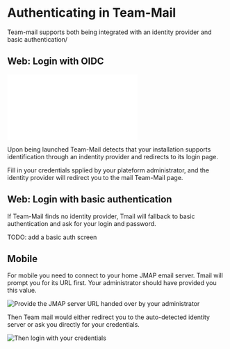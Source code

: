 # Authenticating in Team-Mail

Team-mail supports both being integrated with an identity provider and basic authentication/

## Web: Login with OIDC

![OIDC](oidc.md)

Upon being launched Team-Mail detects that your installation supports identification through an indentity provider and redirects to its login page.

Fill in your credentials spplied by your plateform administrator, and the identity provider will redirect you to the mail Team-Mail page.

## Web: Login with basic authentication

If Team-Mail finds no identity provider, Tmail will fallback to basic authentication and ask for your login and password.

TODO: add a basic auth screen

## Mobile

For mobile you need to connect to your home JMAP email server. Tmail will prompt you for its URL first. Your administrator should have provided you this value.

![Provide the JMAP server URL handed over by your administrator](auth-mobile-1.jpg)

Then Team mail would either redirect you to the auto-detected identity server or ask you directly for your credentials.

![Then login with your credentials](auth-mobile-2.jpg)
